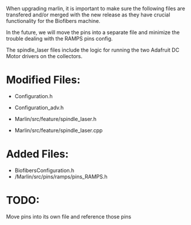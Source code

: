 When upgrading marlin, it is important to make sure the following files are transfered and/or merged with the new release as they have crucial functionality for the Biofibers machine. 

In the future, we will move the pins into a separate file and minimize the trouble dealing with the RAMPS pins config.

The spindle_laser files include the logic for running the two Adafruit DC Motor drivers on the collectors.

# Modified Files:
- Configuration.h
- Configuration_adv.h

- Marlin/src/feature/spindle_laser.h
- Marlin/src/feature/spindle_laser.cpp

# Added Files:
- BiofibersConfiguration.h
- /Marlin/src/pins/ramps/pins_RAMPS.h



# TODO:
Move pins into its own file and reference those pins